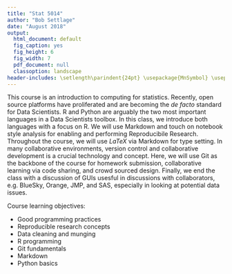 ```yaml
---
title: "Stat 5014"
author: "Bob Settlage"
date: "August 2018"
output:
  html_document: default
  fig_caption: yes
  fig_height: 6
  fig_width: 7
  pdf_document: null
  classoption: landscape
header-includes: \setlength\parindent{24pt} \usepackage{MnSymbol} \usepackage{mathrsfs}
---
```

  
This course is an introduction to computing for statistics.  Recently, open source platforms have proliferated and are becoming the *de facto* standard for Data Scientists.  R and Python are arguably the two most important languages in a Data Scientists toolbox.  In this class, we introduce both languages with a focus on R.  We will use Markdown and touch on notebook style analysis for enabling and performing Reproducibile Research.  Throughout the course, we will use $LaTeX$ via Markdown for type setting.  In many collaborative environments, version control and collaborative development is a crucial technology and concept.  Here, we will use Git as the backbone of the course for homework submission, collaborative learning via code sharing, and crowd sourced design.  Finally, we end the class with a discussion of GUIs usesful in discussions with collaborators, e.g. BlueSky, Orange, JMP, and SAS, especially in looking at potential data issues.

Course learning objectives:

* Good programming practices
* Reproducible research concepts
* Data cleaning and munging
* R programming
* Git fundamentals
* Markdown
* Python basics



